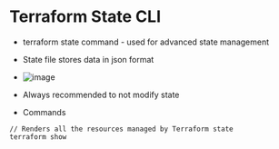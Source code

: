 # Terraform State CLI
- terraform state command - used for advanced state management
- State file stores data in json format

- ![image](https://github.com/niravmsoni/terraform-aws/assets/6556021/88df3fd5-89a9-4162-aa1c-1083f7df4771)

- Always recommended to not modify state 
- Commands

```hcl
// Renders all the resources managed by Terraform state
terraform show
```


